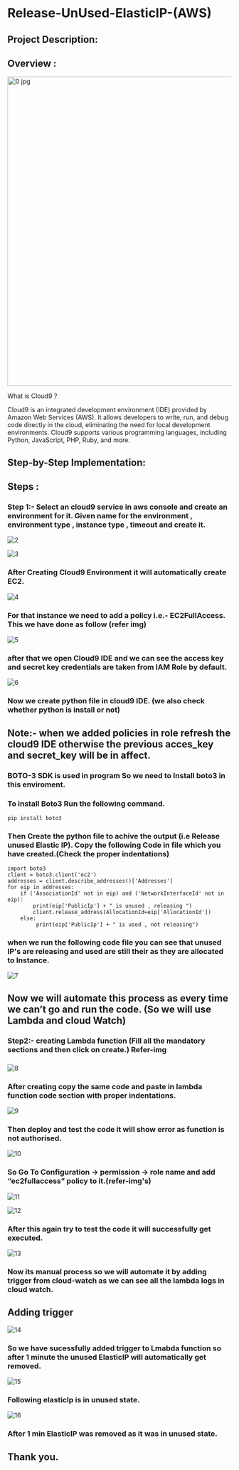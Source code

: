 # Release-UnUsed-ElasticIP-(AWS)

## Project Description:

## Overview :

<img width="695" alt="0 jpg" src="https://github.com/KadlagV-05/Image-Resizing-Using-S3-SNS-Lambda/assets/118795133/392c61ca-cf17-4694-aeb7-e321cd2c4941">

What is Cloud9 ?

Cloud9 is an integrated development environment (IDE) provided by Amazon Web Services (AWS). It allows developers to write, run, and debug code directly in the cloud, eliminating the need for local development environments. Cloud9 supports various programming languages, including Python, JavaScript, PHP, Ruby, and more.

## Step-by-Step Implementation:
## Steps :
### Step 1:- Select an cloud9 service in aws console and create an environment for it. Given name for the environment , environment type , instance type , timeout and create it.

![2](https://github.com/KadlagV-05/Image-Resizing-Using-S3-SNS-Lambda/assets/118795133/a8aaeac1-1660-4c30-8d4e-cc07c6270a98)

![3](https://github.com/KadlagV-05/Image-Resizing-Using-S3-SNS-Lambda/assets/118795133/360be990-f712-4864-8841-115de938a1a5)

### After Creating Cloud9 Environment it will automatically create EC2.

![4](https://github.com/KadlagV-05/Image-Resizing-Using-S3-SNS-Lambda/assets/118795133/14d20a60-551a-4e9b-93d3-08a5ca7303e0)

### For that instance we need to add a policy i.e.- EC2FullAccess. This we have done as follow (refer img)
![5](https://github.com/KadlagV-05/Image-Resizing-Using-S3-SNS-Lambda/assets/118795133/3766c631-3676-4e20-abd8-60892a0faf23)


### after that we open Cloud9 IDE and we can see the access key and secret key credentials are taken from IAM Role by default.
![6](https://github.com/KadlagV-05/Image-Resizing-Using-S3-SNS-Lambda/assets/118795133/330cc2e9-b693-4349-abcb-22e86b8d12a4)

### Now we create python file in cloud9 IDE. (we also check whether python is install or not)

## Note:- when we added policies in role refresh the cloud9 IDE otherwise the previous acces_key and secret_key will be in affect.

### BOTO-3 SDK is used in program So we need to Install boto3 in this enviroment.

### To install Boto3 Run the following command.

```
pip install boto3
```

### Then Create the python file to achive the output (i.e Release unused Elastic IP). Copy the following Code in file which you have created.(Check the proper indentations)

```
import boto3
client = boto3.client('ec2')
addresses = client.describe_addresses()['Addresses']
for eip in addresses:
    if ('AssociationId' not in eip) and ('NetworkInterfaceId' not in eip):
        print(eip['PublicIp'] + " is unused , releasing ")
        client.release_address(AllocationId=eip['AllocationId'])
    else:
         print(eip['PublicIp'] + " is used , not releasing")
```

### when we run the following code file you can see that unused IP's are releasing and used are still their as they are allocated to Instance.

![7](https://github.com/KadlagV-05/Image-Resizing-Using-S3-SNS-Lambda/assets/118795133/2fc0b139-6f5d-4c16-8c94-60dace9ad596)


## Now we will automate this process as every time we can’t go and run the code. (So we will use Lambda and cloud Watch)

### Step2:- creating Lambda function (Fill all the mandatory sections and then click on create.) Refer-img
### 

![8](https://github.com/KadlagV-05/Image-Resizing-Using-S3-SNS-Lambda/assets/118795133/e104776c-034d-4753-b107-3085dfd37004)

### After creating copy the same code and paste in lambda function code section with proper indentations. 

![9](https://github.com/KadlagV-05/Image-Resizing-Using-S3-SNS-Lambda/assets/118795133/bef6bf6c-ccfe-4bc4-af4f-5c58052e1132)

### Then deploy and test the code it will show error as function is not authorised.

![10](https://github.com/KadlagV-05/Image-Resizing-Using-S3-SNS-Lambda/assets/118795133/999c141c-4485-41a0-b481-3e52344d0b89)


### So Go To Configuration → permission → role name and add “ec2fullaccess” policy to it.(refer-img's)


![11](https://github.com/KadlagV-05/Image-Resizing-Using-S3-SNS-Lambda/assets/118795133/4588c34f-b756-4dee-813a-4a87f6885099)

![12](https://github.com/KadlagV-05/Image-Resizing-Using-S3-SNS-Lambda/assets/118795133/77c568ce-7bd3-4673-81e7-1f5fc5ea69ec)

### After this again try to test the code it will successfully get executed.

![13](https://github.com/KadlagV-05/Image-Resizing-Using-S3-SNS-Lambda/assets/118795133/2cd17466-f9a4-47d9-a6f0-1147c6e92f04)

### Now its manual process so we will automate it by adding trigger from cloud-watch as we can see all the lambda logs in cloud watch.

## Adding trigger 

![14](https://github.com/KadlagV-05/Image-Resizing-Using-S3-SNS-Lambda/assets/118795133/87739db5-5b3e-4581-b44a-25090b5dadd1)

### So we have sucessfully added trigger to Lmabda function so after 1 minute the unused ElasticIP will automatically get removed.


![15](https://github.com/KadlagV-05/Image-Resizing-Using-S3-SNS-Lambda/assets/118795133/8b88fec6-8495-4601-b643-d7a5728d8556)
### Following elasticIp is in unused state.

![16](https://github.com/KadlagV-05/Image-Resizing-Using-S3-SNS-Lambda/assets/118795133/87aa4b5b-9a63-4f9b-b99e-3c6a91fee335)

### After 1 min ElasticIP was removed as it was in unused state.


## Thank you.









